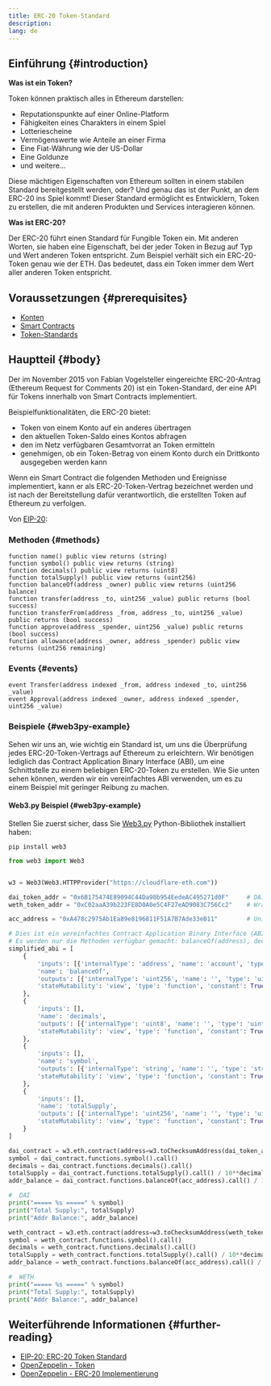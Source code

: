 ```yaml
---
title: ERC-20 Token-Standard
description:
lang: de
---
```


## Einführung {#introduction}

**Was ist ein Token?**

Token können praktisch alles in Ethereum darstellen:

- Reputationspunkte auf einer Online-Platform
- Fähigkeiten eines Charakters in einem Spiel
- Lotteriescheine
- Vermögenswerte wie Anteile an einer Firma
- Eine Fiat-Währung wie der US-Dollar
- Eine Goldunze
- und weitere...

Diese mächtigen Eigenschaften von Ethereum sollten in einem stabilen Standard bereitgestellt werden, oder? Und genau das ist der Punkt, an dem ERC-20 ins Spiel kommt! Dieser Standard ermöglicht es Entwicklern, Token zu erstellen, die mit anderen Produkten und Services interagieren können.

**Was ist ERC-20?**

Der ERC-20 führt einen Standard für Fungible Token ein. Mit anderen Worten, sie haben eine Eigenschaft, bei der jeder Token in Bezug auf Typ und Wert anderen Token entspricht. Zum Beispiel verhält sich ein ERC-20-Token genau wie der ETH. Das bedeutet, dass ein Token immer dem Wert aller anderen Token entspricht.

## Voraussetzungen {#prerequisites}

- [Konten](/developers/docs/accounts)
- [Smart Contracts](/developers/docs/smart-contracts/)
- [Token-Standards](/developers/docs/standards/tokens/)

## Hauptteil {#body}

Der im November 2015 von Fabian Vogelsteller eingereichte ERC-20-Antrag (Ethereum Request for Comments 20) ist ein Token-Standard, der eine API für Tokens innerhalb von Smart Contracts implementiert.

Beispielfunktionalitäten, die ERC-20 bietet:

- Token von einem Konto auf ein anderes übertragen
- den aktuellen Token-Saldo eines Kontos abfragen
- den im Netz verfügbaren Gesamtvorrat an Token ermitteln
- genehmigen, ob ein Token-Betrag von einem Konto durch ein Drittkonto ausgegeben werden kann

Wenn ein Smart Contract die folgenden Methoden und Ereignisse implementiert, kann er als ERC-20-Token-Vertrag bezeichnet werden und ist nach der Bereitstellung dafür verantwortlich, die erstellten Token auf Ethereum zu verfolgen.

Von [EIP-20](https://eips.ethereum.org/EIPS/eip-20):

### Methoden {#methods}

```solidity
function name() public view returns (string)
function symbol() public view returns (string)
function decimals() public view returns (uint8)
function totalSupply() public view returns (uint256)
function balanceOf(address _owner) public view returns (uint256 balance)
function transfer(address _to, uint256 _value) public returns (bool success)
function transferFrom(address _from, address _to, uint256 _value) public returns (bool success)
function approve(address _spender, uint256 _value) public returns (bool success)
function allowance(address _owner, address _spender) public view returns (uint256 remaining)
```

### Events {#events}

```solidity
event Transfer(address indexed _from, address indexed _to, uint256 _value)
event Approval(address indexed _owner, address indexed _spender, uint256 _value)
```

### Beispiele {#web3py-example}

Sehen wir uns an, wie wichtig ein Standard ist, um uns die Überprüfung jedes ERC-20-Token-Vertrags auf Ethereum zu erleichtern. Wir benötigen lediglich das Contract Application Binary Interface (ABI), um eine Schnittstelle zu einem beliebigen ERC-20-Token zu erstellen. Wie Sie unten sehen können, werden wir ein vereinfachtes ABI verwenden, um es zu einem Beispiel mit geringer Reibung zu machen.

#### Web3.py Beispiel {#web3py-example}

Stellen Sie zuerst sicher, dass Sie [Web3.py](https://web3py.readthedocs.io/en/stable/quickstart.html#installation) Python-Bibliothek installiert haben:

```
pip install web3
```

```python
from web3 import Web3


w3 = Web3(Web3.HTTPProvider("https://cloudflare-eth.com"))

dai_token_addr = "0x6B175474E89094C44Da98b954EedeAC495271d0F"     # DAI
weth_token_addr = "0xC02aaA39b223FE8D0A0e5C4F27eAD9083C756Cc2"    # Wrapped ether (WETH)

acc_address = "0xA478c2975Ab1Ea89e8196811F51A7B7Ade33eB11"        # Uniswap V2: DAI 2

# Dies ist ein vereinfachtes Contract Application Binary Interface (ABI) eines ERC-20 Token Contracts.
# Es werden nur die Methoden verfügbar gemacht: balanceOf(address), decimals(), symbol() und totalSupply()
simplified_abi = [
    {
        'inputs': [{'internalType': 'address', 'name': 'account', 'type': 'address'}],
        'name': 'balanceOf',
        'outputs': [{'internalType': 'uint256', 'name': '', 'type': 'uint256'}],
        'stateMutability': 'view', 'type': 'function', 'constant': True
    },
    {
        'inputs': [],
        'name': 'decimals',
        'outputs': [{'internalType': 'uint8', 'name': '', 'type': 'uint8'}],
        'stateMutability': 'view', 'type': 'function', 'constant': True
    },
    {
        'inputs': [],
        'name': 'symbol',
        'outputs': [{'internalType': 'string', 'name': '', 'type': 'string'}],
        'stateMutability': 'view', 'type': 'function', 'constant': True
    },
    {
        'inputs': [],
        'name': 'totalSupply',
        'outputs': [{'internalType': 'uint256', 'name': '', 'type': 'uint256'}],
        'stateMutability': 'view', 'type': 'function', 'constant': True
    }
]

dai_contract = w3.eth.contract(address=w3.toChecksumAddress(dai_token_addr), abi=simplified_abi)
symbol = dai_contract.functions.symbol().call()
decimals = dai_contract.functions.decimals().call()
totalSupply = dai_contract.functions.totalSupply().call() / 10**decimals
addr_balance = dai_contract.functions.balanceOf(acc_address).call() / 10**decimals

#  DAI
print("===== %s =====" % symbol)
print("Total Supply:", totalSupply)
print("Addr Balance:", addr_balance)

weth_contract = w3.eth.contract(address=w3.toChecksumAddress(weth_token_addr), abi=simplified_abi)
symbol = weth_contract.functions.symbol().call()
decimals = weth_contract.functions.decimals().call()
totalSupply = weth_contract.functions.totalSupply().call() / 10**decimals
addr_balance = weth_contract.functions.balanceOf(acc_address).call() / 10**decimals

#  WETH
print("===== %s =====" % symbol)
print("Total Supply:", totalSupply)
print("Addr Balance:", addr_balance)
```

## Weiterführende Informationen {#further-reading}

- [EIP-20: ERC-20 Token Standard](https://eips.ethereum.org/EIPS/eip-20)
- [OpenZeppelin - Token](https://docs.openzeppelin.com/contracts/3.x/tokens#ERC20)
- [OpenZeppelin - ERC-20 Implementierung](https://github.com/OpenZeppelin/openzeppelin-contracts/blob/master/contracts/token/ERC20/ERC20.sol)

